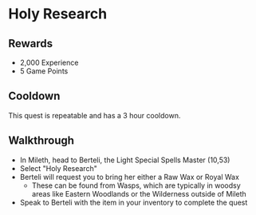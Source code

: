 # Holy Research

## Rewards

- 2,000 Experience
- 5 Game Points

## Cooldown

This quest is repeatable and has a 3 hour cooldown.

## Walkthrough

- In Mileth, head to Berteli, the Light Special Spells Master (10,53)
- Select "Holy Research"
- Berteli will request you to bring her either a Raw Wax or Royal Wax
    - These can be found from Wasps, which are typically in woodsy areas like Eastern Woodlands or the Wilderness outside of Mileth
- Speak to Berteli with the item in your inventory to complete the quest

